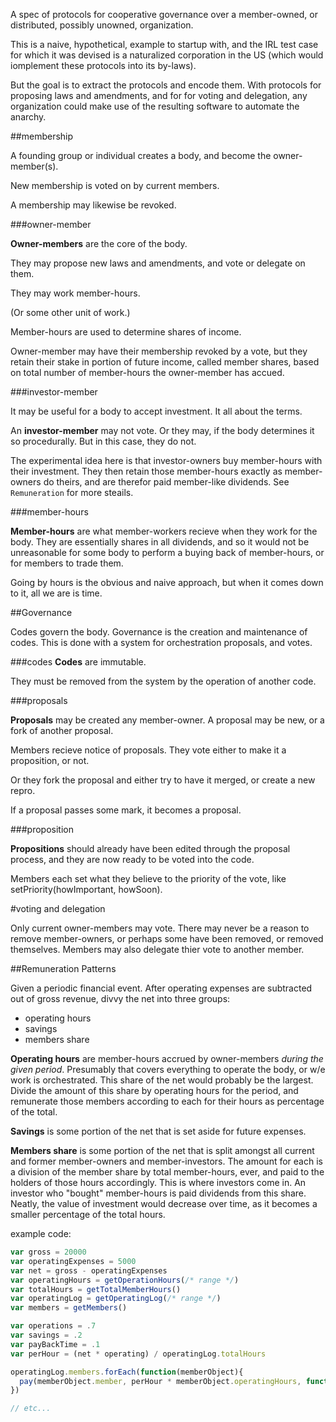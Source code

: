 A spec of protocols for cooperative governance over a member-owned, or distributed, possibly unowned, organization.

This is a naive, hypothetical, example to startup with, and the IRL test case for which it was devised is a naturalized corporation in the US (which would iomplement these protocols into its by-laws).    

But the goal is to extract the protocols and encode them.  With protocols for proposing laws and amendments, and for for voting and delegation, any organization could make use of the resulting software to automate the anarchy.  

##membership

A founding group or individual creates a body, and become the owner-member(s).

New membership is voted on by current members.

A membership may likewise be revoked.

###owner-member

__Owner-members__ are the core of the body. 

They may propose new laws and amendments, and vote or delegate on them.

They may work member-hours. 

(Or some other unit of work.)

Member-hours are used to determine shares of income.

Owner-member may have their membership revoked by a vote, but they retain their stake in portion of future income, called member shares, based on total number of member-hours the owner-member has accued.

###investor-member

It may be useful for a body to accept investment.  It all about the terms.  

An __investor-member__ may not vote.  Or they may, if the body determines it so procedurally.  But in this case, they do not.  

The experimental idea here is that investor-owners buy member-hours with their investment. They then retain those member-hours exactly as member-owners do theirs, and are therefor paid member-like dividends.  See ```Remuneration``` for more steails. 

###member-hours

__Member-hours__ are what member-workers recieve when they work for the body.  They are essentially shares in all dividends, and so it would not be unreasonable for some body to perform a buying back of member-hours, or for members to trade them.

Going by hours is the obvious and naive approach, but when it comes down to it, all we are is time.

##Governance

Codes govern the body.  Governance is the creation and maintenance of codes.  This is done with a system for orchestration proposals, and votes.

###codes
__Codes__ are immutable.

They must be removed from the system by the operation of another code.

###proposals

__Proposals__ may be created any member-owner.  A proposal may be new, or a fork of another proposal.

Members recieve notice of proposals.  They vote either to make it a proposition, or not.

Or they fork the proposal and either try to have it merged, or create a new repro.

If a proposal passes some mark, it becomes a proposal.

###proposition

__Propositions__ should already have been edited through the proposal process, and they are now ready to be voted into the code.

Members each set what they believe to the priority of the vote, like setPriority(howImportant, howSoon).

#voting and delegation

Only current owner-members may vote.  There may never be a reason to remove member-owners, or perhaps some have been removed, or removed themselves.
Members may also delegate thier vote to another member.

##Remuneration Patterns

Given a periodic financial event.  After operating expenses are subtracted out of gross revenue, divvy the net into three groups:
* operating hours
* savings
* members share

__Operating hours__ are member-hours accrued by owner-members _during the given period_.  Presumably that covers everything to operate the body, or w/e work is orchestrated.  This share of the net would probably be the largest.  Divide the amount of this share by operating hours for the period, and remunerate those members according to each for their hours as percentage of the total.

__Savings__ is some portion of the net that is set aside for future expenses.

__Members share__ is some portion of the net that is split amongst all current and former member-owners and member-investors.  The amount for each is a division of the member share by total member-hours, ever, and paid to the holders of those hours accordingly.  This is where investors come in.  An investor who "bought" member-hours is paid dividends from this share.  Neatly, the value of investment would decrease over time, as it becomes a smaller percentage of the total hours.  

example code:
```js
var gross = 20000
var operatingExpenses = 5000
var net = gross - operatingExpenses
var operatingHours = getOperationHours(/* range */)
var totalHours = getTotalMemberHours()
var operatingLog = getOperatingLog(/* range */)
var members = getMembers()

var operations = .7
var savings = .2
var payBackTime = .1
var perHour = (net * operating) / operatingLog.totalHours

operatingLog.members.forEach(function(memberObject){
  pay(memberObject.member, perHour * memberObject.operatingHours, function(bankErr, bling){})) 
})

// etc...
